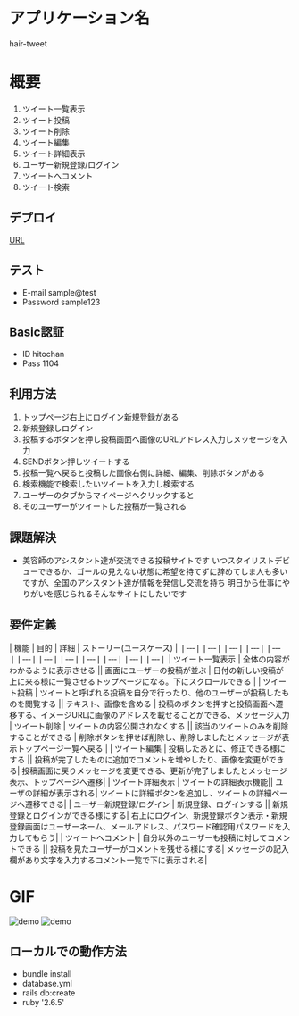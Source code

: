 # アプリケーション名	
hair-tweet

# 概要
1. ツイート一覧表示
2. ツイート投稿
3. ツイート削除
4. ツイート編集
5. ツイート詳細表示
6. ユーザー新規登録/ログイン
7. ツイートへコメント
8. ツイート検索


## デプロイ

[URL](https://hair-tweet.herokuapp.com/)


## テスト

* E-mail sample@test
* Password sample123

## Basic認証
* ID hitochan
* Pass 1104

## 利用方法
1. トップページ右上にログイン新規登録がある
2. 新規登録しログイン
3. 投稿するボタンを押し投稿画面へ画像のURLアドレス入力しメッセージを入力
4. SENDボタン押しツイートする
5. 投稿一覧へ戻ると投稿した画像右側に詳細、編集、削除ボタンがある
6. 検索機能で検索したいツイートを入力し検索する
7. ユーザーのタブからマイページへクリックすると
8. そのユーザーがツイートした投稿が一覧される

## 課題解決

* 美容師のアシスタント達が交流できる投稿サイトです
 いつスタイリストデビューできるか、ゴールの見えない状態に希望を持てずに辞めてしま人も多いですが、全国のアシスタント達が情報を発信し交流を持ち
 明日から仕事にやりがいを感じられるそんなサイトにしたいです

## 要件定義

| 機能  | 目的 | 詳細   | ストーリー(ユースケース)   | 
❘‐‐‐❘❘‐‐‐❘❘‐‐‐❘❘‐‐‐❘❘‐‐‐❘❘‐‐‐❘❘‐‐‐❘❘‐‐‐❘❘‐‐‐❘❘‐‐‐❘❘‐‐‐❘❘‐‐‐❘
| ツイート一覧表示 | 全体の内容がわかるように表示させる || 画面にユーザーの投稿が並ぶ     | 日付の新しい投稿が上に来る様に一覧させるトップページになる。下にスクロールできる | 
| ツイート投稿 | ツイートと呼ばれる投稿を自分で行ったり、他のユーザーが投稿したものを閲覧する || テキスト、画像を含める     | 投稿のボタンを押すと投稿画面へ遷移する、イメージURLに画像のアドレスを載せることができる、メッセージ入力
| ツイート削除 | ツイートの内容公開されなくする || 該当のツイートのみを削除することができる    | 削除ボタンを押せば削除し、削除しましたとメッセージが表示トップページ一覧へ戻る | 
| ツイート編集 | 投稿したあとに、修正できる様にする || 投稿が完了したものに追加でコメントを増やしたり、画像を変更ができる| 投稿画面に戻りメッセージを変更できる、更新が完了しましたとメッセージ表示、トップページへ遷移| 
| ツイート詳細表示 | ツイートの詳細表示機能|| ユーザの詳細が表示される| ツイートに詳細ボタンを追加し、ツイートの詳細ページへ遷移できる| 
| ユーザー新規登録/ログイン | 新規登録、ログインする || 新規登録とログインができる様にする| 右上にログイン、新規登録ボタン表示・新規登録画面はユーザーネーム、メールアドレス、パスワード確認用パスワードを入力してもらう|
| ツイートへコメント | 自分以外のユーザーも投稿に対してコメントできる || 投稿を見たユーザーがコメントを残せる様にする| メッセージの記入欄があり文字を入力するコメント一覧で下に表示される| 


# GIF
![demo](https://i.gyazo.com/b5e5f864a366dd99632ff03feeec0d46.gif)
![demo](https://i.gyazo.com/66578af8cb642cb803ca342370cef494.gif)



## ローカルでの動作方法
- bundle install
- database.yml
- rails db:create
- ruby '2.6.5'